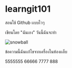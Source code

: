 # learngit101
สอนใช้ Github เเบบไวๆ

เขียนโดย "ฉันเอง"
วันนี้ฉันจะทำ


![snowball](https://i.pinimg.com/550x/8f/b5/75/8fb575ff3ba7a9752cec8e6d019f92f1.jpg)

ข้อความนี้ฉันเเก้ไขจากเครื่องในห้องเเล็บ


5555555 66666 7777 888
